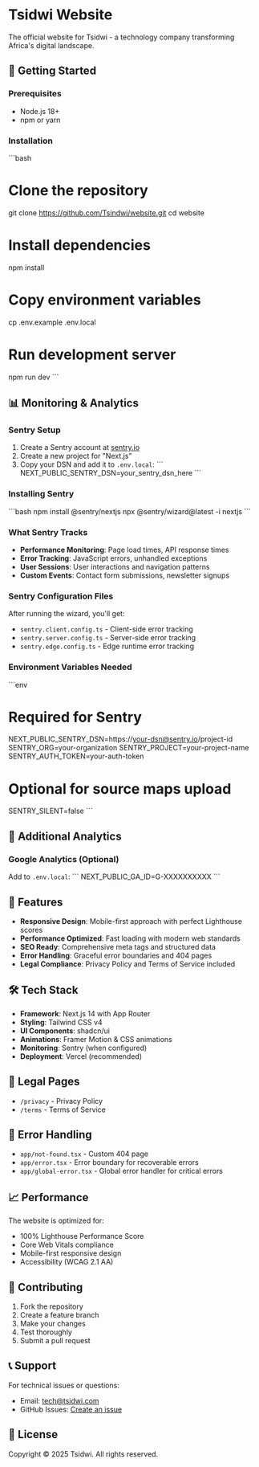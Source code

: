 # Tsidwi Website

The official website for Tsidwi - a technology company transforming Africa's digital landscape.

## 🚀 Getting Started

### Prerequisites
- Node.js 18+ 
- npm or yarn

### Installation
\`\`\`bash
# Clone the repository
git clone https://github.com/Tsindwi/website.git
cd website

# Install dependencies
npm install

# Copy environment variables
cp .env.example .env.local

# Run development server
npm run dev
\`\`\`

## 📊 Monitoring & Analytics

### Sentry Setup
1. Create a Sentry account at [sentry.io](https://sentry.io)
2. Create a new project for "Next.js"
3. Copy your DSN and add it to `.env.local`:
   \`\`\`
   NEXT_PUBLIC_SENTRY_DSN=your_sentry_dsn_here
   \`\`\`

### Installing Sentry
\`\`\`bash
npm install @sentry/nextjs
npx @sentry/wizard@latest -i nextjs
\`\`\`

### What Sentry Tracks
- **Performance Monitoring**: Page load times, API response times
- **Error Tracking**: JavaScript errors, unhandled exceptions
- **User Sessions**: User interactions and navigation patterns
- **Custom Events**: Contact form submissions, newsletter signups

### Sentry Configuration Files
After running the wizard, you'll get:
- `sentry.client.config.ts` - Client-side error tracking
- `sentry.server.config.ts` - Server-side error tracking
- `sentry.edge.config.ts` - Edge runtime error tracking

### Environment Variables Needed
\`\`\`env
# Required for Sentry
NEXT_PUBLIC_SENTRY_DSN=https://your-dsn@sentry.io/project-id
SENTRY_ORG=your-organization
SENTRY_PROJECT=your-project-name
SENTRY_AUTH_TOKEN=your-auth-token

# Optional for source maps upload
SENTRY_SILENT=false
\`\`\`

## 🔧 Additional Analytics

### Google Analytics (Optional)
Add to `.env.local`:
\`\`\`
NEXT_PUBLIC_GA_ID=G-XXXXXXXXXX
\`\`\`

## 📱 Features

- **Responsive Design**: Mobile-first approach with perfect Lighthouse scores
- **Performance Optimized**: Fast loading with modern web standards
- **SEO Ready**: Comprehensive meta tags and structured data
- **Error Handling**: Graceful error boundaries and 404 pages
- **Legal Compliance**: Privacy Policy and Terms of Service included

## 🛠 Tech Stack

- **Framework**: Next.js 14 with App Router
- **Styling**: Tailwind CSS v4
- **UI Components**: shadcn/ui
- **Animations**: Framer Motion & CSS animations
- **Monitoring**: Sentry (when configured)
- **Deployment**: Vercel (recommended)

## 📄 Legal Pages

- `/privacy` - Privacy Policy
- `/terms` - Terms of Service

## 🚨 Error Handling

- `app/not-found.tsx` - Custom 404 page
- `app/error.tsx` - Error boundary for recoverable errors  
- `app/global-error.tsx` - Global error handler for critical errors

## 📈 Performance

The website is optimized for:
- 100% Lighthouse Performance Score
- Core Web Vitals compliance
- Mobile-first responsive design
- Accessibility (WCAG 2.1 AA)

## 🤝 Contributing

1. Fork the repository
2. Create a feature branch
3. Make your changes
4. Test thoroughly
5. Submit a pull request

## 📞 Support

For technical issues or questions:
- Email: tech@tsidwi.com
- GitHub Issues: [Create an issue](https://github.com/Tsindwi/website/issues)

## 📄 License

Copyright © 2025 Tsidwi. All rights reserved.
